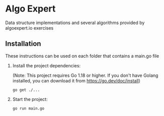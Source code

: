 # Algo Expert

Data structure implementations and several algorithms provided by algoexpert.io exercises

## Installation

These instructions can be used on each folder that contains a main.go file
1. Install the project dependencies:

   (Note: This project requires Go 1.18 or higher. If you don't have Golang installed, you can download it from https://go.dev/doc/install)

   ```
   go get ./...
   ```

2. Start the project:

   ```
   go run main.go
   ```
